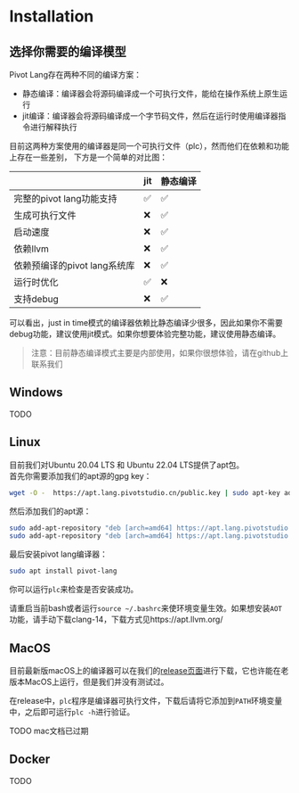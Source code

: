 # Installation

## 选择你需要的编译模型

Pivot Lang存在两种不同的编译方案：
- 静态编译：编译器会将源码编译成一个可执行文件，能给在操作系统上原生运行
- jit编译：编译器会将源码编译成一个字节码文件，然后在运行时使用编译器指令进行解释执行

目前这两种方案使用的编译器是同一个可执行文件（plc），然而他们在依赖和功能上存在一些差别，
下方是一个简单的对比图：  



|                              | jit | 静态编译 |
| ---------------------------- | --- | -------- |
| 完整的pivot lang功能支持     | ✅   | ✅         |
| 生成可执行文件               | ❌   | ✅        |
| 启动速度                     | ❌   | ✅        |
| 依赖llvm                     | ❌   | ✅        |
| 依赖预编译的pivot lang系统库 | ❌   | ✅        |
| 运行时优化                   | ✅   | ❌        |
| 支持debug                    | ❌   | ✅        |

可以看出，just in time模式的编译器依赖比静态编译少很多，因此如果你不需要debug功能，建议使用jit模式。如果你想要体验完整功能，建议使用静态编译。

> 注意：目前静态编译模式主要是内部使用，如果你很想体验，请在github上联系我们

## Windows
TODO

## Linux
目前我们对Ubuntu 20.04 LTS 和 Ubuntu 22.04 LTS提供了apt包。  
首先你需要添加我们的apt源的gpg key：
```bash
wget -O -  https://apt.lang.pivotstudio.cn/public.key | sudo apt-key add -
```
然后添加我们的apt源：
```bash
sudo add-apt-repository "deb [arch=amd64] https://apt.lang.pivotstudio.cn/repo focal main"
sudo add-apt-repository "deb [arch=amd64] https://apt.lang.pivotstudio.cn/repo jammy main"
```
最后安装pivot lang编译器：
```bash
sudo apt install pivot-lang
```
你可以运行`plc`来检查是否安装成功。  

请重启当前bash或者运行`source ~/.bashrc`来使环境变量生效。如果想安装`AOT`功能，请手动下载clang-14，下载方式见https://apt.llvm.org/



## MacOS
目前最新版macOS上的编译器可以在我们的[release页面](https://github.com/Pivot-Studio/pivot-lang/releases)进行下载，它也许能在老版本MacOS上运行，但是我们并没有测试过。  

在release中，`plc`程序是编译器可执行文件，下载后请将它添加到`PATH`环境变量中，之后即可运行`plc -h`进行验证。

TODO mac文档已过期
## Docker
TODO
